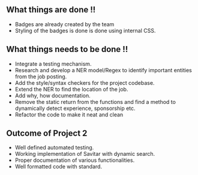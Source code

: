 ## What things are done !!
- Badges are already created by the team
- Styling of the badges is done is done using internal CSS.

## What things needs to be done !!

- Integrate a testing mechanism.
- Research and develop a NER model/Regex to identify important entities from the job posting.
- Add the style/syntax checkers for the project codebase.
- Extend the NER to find the location of the job.
- Add why, how documentation.
- Remove the static return from the functions and find a method to dynamically detect experience, sponsorship etc. 
- Refactor the code to make it neat and clean

## Outcome of Project 2
- Well defined automated testing.
- Working implementation of Savitar with dynamic search.
- Proper documentation of various functionalities.
- Well formatted code with standard.
